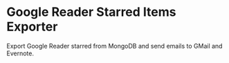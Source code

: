 Google Reader Starred Items Exporter
=

Export Google Reader starred from MongoDB and send emails to GMail and Evernote.
